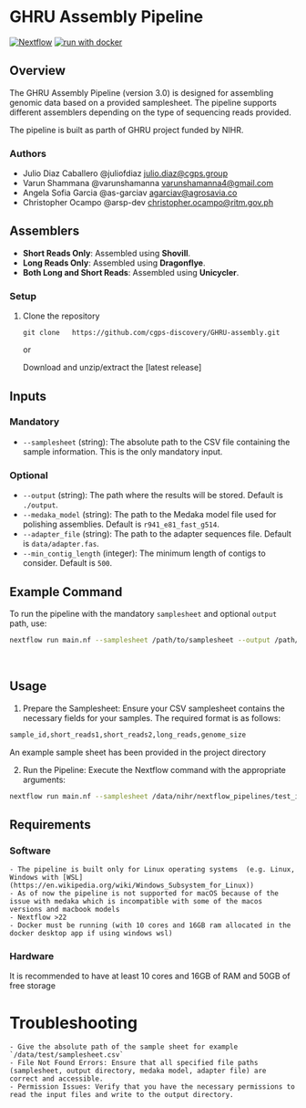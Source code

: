 # GHRU Assembly Pipeline
[![Nextflow](https://img.shields.io/badge/nextflow%20DSL2-24.04.4-23aa62.svg)](https://www.nextflow.io/)
[![run with docker](https://img.shields.io/badge/run%20with-docker-0db7ed?labelColor=000000&logo=docker)](https://www.docker.com/)

## Overview

The GHRU Assembly Pipeline (version 3.0) is designed for assembling genomic data based on a provided samplesheet. The pipeline supports different assemblers depending on the type of sequencing reads provided. 

The pipeline is built as parth of GHRU project funded by NIHR.

### Authors
 - Julio Diaz Caballero     @juliofdiaz       <julio.diaz@cgps.group>  
 - Varun Shammana           @varunshamanna    <varunshamanna4@gmail.com>  
 - Angela Sofia Garcia      @as-garciav       <agarciav@agrosavia.co>
 - Christopher Ocampo       @arsp-dev         <christopher.ocampo@ritm.gov.ph> 


## Assemblers

- **Short Reads Only**: Assembled using **Shovill**.
- **Long Reads Only**: Assembled using **Dragonflye**.
- **Both Long and Short Reads**: Assembled using **Unicycler**.

### Setup 
1. Clone the repository
    ```
    git clone   https://github.com/cgps-discovery/GHRU-assembly.git
    ```
    or 
    
    Download and unzip/extract the [latest release]

## Inputs

### Mandatory
- `--samplesheet` (string): The absolute path to the CSV file containing the sample information. This is the only mandatory input.

### Optional
- `--output` (string): The path where the results will be stored. Default is `./output`.
- `--medaka_model` (string): The path to the Medaka model file used for polishing assemblies. Default is `r941_e81_fast_g514`.
- `--adapter_file` (string): The path to the adapter sequences file. Default is `data/adapter.fas`.
- `--min_contig_length` (integer): The minimum length of contigs to consider. Default is `500`.

## Example Command

To run the pipeline with the mandatory `samplesheet` and optional `output` path, use:

```bash
nextflow run main.nf --samplesheet /path/to/samplesheet --output /path/to/output
```

&nbsp;
## Usage
1. Prepare the Samplesheet: Ensure your CSV samplesheet contains the necessary fields for your samples. The required format is as follows:

```bash
sample_id,short_reads1,short_reads2,long_reads,genome_size
```
An example sample sheet has been provided in the project directory

2. Run the Pipeline: Execute the Nextflow command with the appropriate arguments:
```bash
nextflow run main.nf --samplesheet /data/nihr/nextflow_pipelines/test_input/samplesheet.csv -resume
```

## Requirements
### Software
    - The pipeline is built only for Linux operating systems  (e.g. Linux, Windows with [WSL](https://en.wikipedia.org/wiki/Windows_Subsystem_for_Linux))
    - As of now the pipeline is not supported for macOS because of the issue with medaka which is incompatible with some of the macos versions and macbook models
    - Nextflow >22
    - Docker must be running (with 10 cores and 16GB ram allocated in the docker desktop app if using windows wsl)
### Hardware 
It is recommended to have at least 10 cores and 16GB of RAM and 50GB of free storage


# Troubleshooting
    - Give the absolute path of the sample sheet for example `/data/test/samplesheet.csv`
    - File Not Found Errors: Ensure that all specified file paths (samplesheet, output directory, medaka model, adapter file) are correct and accessible.
    - Permission Issues: Verify that you have the necessary permissions to read the input files and write to the output directory.



